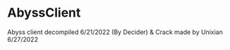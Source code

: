 # AbyssClient
Abyss client decompiled 6/21/2022 (By Decider) &amp; Crack made by Unixian 6/27/2022

